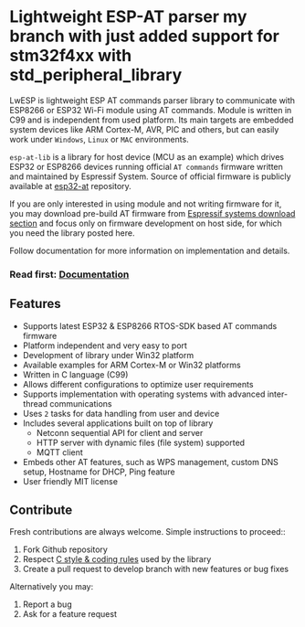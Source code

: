 # Lightweight ESP-AT parser my branch with just added support for stm32f4xx with std_peripheral_library

LwESP is lightweight ESP AT commands parser library to communicate with ESP8266 or ESP32 Wi-Fi module using AT commands. Module is written in C99 and is independent from used platform. Its main targets are embedded system devices like ARM Cortex-M, AVR, PIC and others, but can easily work under `Windows`, `Linux` or `MAC` environments.

`esp-at-lib` is a library for host device (MCU as an example) which drives ESP32 or ESP8266 devices running official `AT commands` firmware written and maintained by Espressif System.
Source of official firmware is publicly available at [esp32-at](https://github.com/espressif/esp-at) repository.

If you are only interested in using module and not writing firmware for it, you may download pre-build AT firmware from [Espressif systems download section](https://www.espressif.com/en/support/download/at) and focus only on firmware development on host side, for which you need the library posted here.

Follow documentation for more information on implementation and details.

<h3>Read first: <a href="https://docs.majerle.eu/projects/lwesp/">Documentation</a></h3>

## Features

- Supports latest ESP32 & ESP8266 RTOS-SDK based AT commands firmware
- Platform independent and very easy to port
- Development of library under Win32 platform
- Available examples for ARM Cortex-M or Win32 platforms
- Written in C language (C99)
- Allows different configurations to optimize user requirements
- Supports implementation with operating systems with advanced inter-thread communications
- Uses `2` tasks for data handling from user and device
- Includes several applications built on top of library
  - Netconn sequential API for client and server
  - HTTP server with dynamic files (file system) supported
  - MQTT client
- Embeds other AT features, such as WPS management, custom DNS setup, Hostname for DHCP, Ping feature
- User friendly MIT license

## Contribute

Fresh contributions are always welcome. Simple instructions to proceed::

1. Fork Github repository
2. Respect [C style & coding rules](https://github.com/MaJerle/c-code-style) used by the library
3. Create a pull request to develop branch with new features or bug fixes

Alternatively you may:

1. Report a bug
2. Ask for a feature request
